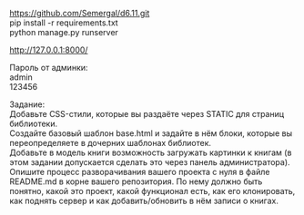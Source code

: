 


https://github.com/Semergal/d6.11.git<br>
pip install -r requirements.txt<br>
python manage.py runserver<br>


http://127.0.0.1:8000/<br>

Пароль от админки:<br>
admin<br>
123456<br>

Задание:<br>
Добавьте CSS-стили, которые вы раздаёте через STATIC для страниц библиотеки.<br>
Создайте базовый шаблон base.html и задайте в нём блоки, которые вы переопределяете в дочерних шаблонах библиотек.<br>
Добавьте в модель книги возможность загружать картинки к книгам (в этом задании допускается сделать это через панель администратора).<br>
Опишите процесс разворачивания вашего проекта с нуля в файле README.md в корне вашего репозитория. По нему должно быть понятно, какой это проект, какой функционал есть, как его клонировать, как поднять сервер и как добавить/обновить в нём записи о книгах.
